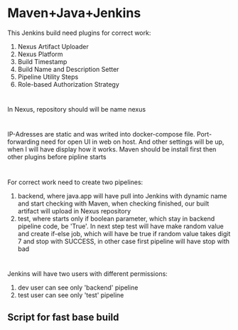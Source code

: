 # Maven+Java+Jenkins
This Jenkins build need plugins for correct work:
1. Nexus Artifact Uploader
2. Nexus Platform
3. Build Timestamp
4. Build Name and Description Setter
5. Pipeline Utility Steps
6. Role-based Authorization Strategy
#
In Nexus, repository should will be name nexus
#
IP-Adresses are static and was writed into docker-compose file.
Port-forwarding need for open UI in web on host.
And other settings will be up, when I will have display how it works.
Maven should be install first then other plugins before pipline starts
#
For correct work need to create two pipelines:
1. backend, where java.app will have pull into Jenkins with dynamic name and start checking with Maven, when checking finished, our built artifact will upload in Nexus repository
2. test, where starts only if boolean parameter, which stay in backend pipeline code, be 'True'. In next step test will have make random value and create if-else job, which will have be true if random value takes digit 7 and stop with SUCCESS, in other case first pipeline will have stop with bad
#
Jenkins will have two users with different permissions:
1. dev user can see only 'backend' pipeline
2. test user can see only 'test' pipeline

## Script for fast base build



